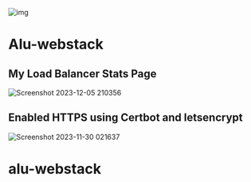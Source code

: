 ![img](https://start.alueducation.com/resource/1568810909000/AluLogoForAdmissions)

# Alu-webstack

## My Load Balancer Stats Page
![Screenshot 2023-12-05 210356](https://github.com/Elhameed/alu-higher_level_programming/assets/110787129/36f3fbff-0f3d-4cbb-b747-f7eb93147033)


## Enabled HTTPS using Certbot and letsencrypt

![Screenshot 2023-11-30 021637](https://github.com/Ronnie5562/alu-webstack/assets/110787129/8666d608-204b-4325-9715-9fc1aa03de50)
# alu-webstack
